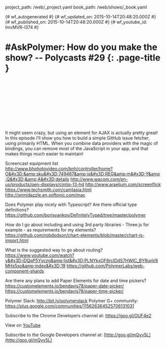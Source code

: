 project_path: /web/_project.yaml
book_path: /web/shows/_book.yaml

{# wf_autogenerated #}
{# wf_updated_on: 2015-10-14T20:48:20.000Z #}
{# wf_published_on: 2015-10-14T20:48:20.000Z #}
{# wf_youtube_id: ImvMVR-l374 #}

# #AskPolymer: How do you make the show? -- Polycasts #29 {: .page-title }


<div class="video-wrapper">
  <iframe class="devsite-embedded-youtube-video" data-video-id="ImvMVR-l374"
          data-autohide="1" data-showinfo="0" frameborder="0" allowfullscreen>
  </iframe>
</div>

It might seem crazy, but using an element for AJAX is actually pretty great! In this episode I’ll show you how to build a simple GitHub issue fetcher, using primarily HTML. When you combine data providers with the magic of bindings, you can remove most of the JavaScript in your app, and that makes things much easier to maintain!

Screencast equipment list
http://www.bhphotovideo.com/bnh/controller/home?O&#x3D;&amp;sku&#x3D;749467&amp;is&#x3D;REG&amp;m&#x3D;Y&amp;Q&#x3D;&amp;A&#x3D;details
http://www.wacom.com/en-us/products/pen-displays/cintiq-13-hd
http://www.araelium.com/screenflick
https://www.techsmith.com/camtasia.html
http://omnidazzle.en.softonic.com/mac


Does Polymer play nicely with Typescript? Are there official type definitions?
https://github.com/borisyankov/DefinitelyTyped/tree/master/polymer

How do I go about including and using 3rd party libraries - Three.js for example - as requirements for my elements?
https://github.com/robdodson/chart-elements/blob/master/chart-js-import.html

What is the suggested way to go about routing?
https://www.youtube.com/watch?v&#x3D;iDQqP5Yyczg&amp;list&#x3D;PLNYkxOF6rcIDdS7HWIC_BYRunV6MHs5xo&amp;index&#x3D;19
https://github.com/PolymerLabs/web-component-shards

Are there any plans to add Paper Elements for date and time pickers?
https://customelements.io/bendavis78/paper-date-picker/
https://customelements.io/bendavis78/paper-time-picker/

Polymer Slack: http://bit.ly/polymerslack
Polymer G+ community: https://plus.google.com/communities/115626364525706131031

Subscribe to the Chrome Developers channel at: https://goo.gl/OUF4e2

View on [YouTube](https://youtu.be/ImvMVR-l374)

Subscribe to the Google Developers channel at: [http://goo.gl/mQyv5L](http://goo.gl/mQyv5L)
